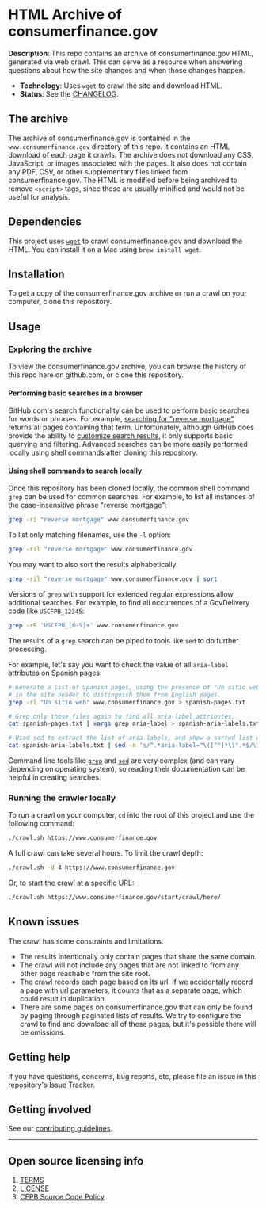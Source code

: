 # HTML Archive of consumerfinance.gov

**Description**:
This repo contains an archive of consumerfinance.gov HTML, generated via web crawl.
This can serve as a resource when answering questions about how the site changes and when those changes happen.

  - **Technology**: Uses `wget` to crawl the site and download HTML.
  - **Status**:  See the [CHANGELOG](CHANGELOG.md).

## The archive

The archive of consumerfinance.gov is contained in the `www.consumerfinance.gov` directory of this repo.
It contains an HTML download of each page it crawls.
The archive does not download any CSS, JavaScript, or images associated with the pages.
It also does not contain any PDF, CSV, or other supplementary files linked from consumerfinance.gov.
The HTML is modified before being archived to remove `<script>` tags, since these are usually minified and would not be useful for analysis.

## Dependencies

This project uses [`wget`](https://www.gnu.org/software/wget/) to crawl consumerfinance.gov and download the HTML.
You can install it on a Mac using `brew install wget`.

## Installation

To get a copy of the consumerfinance.gov archive or run a crawl on your computer, clone this repository.

## Usage

### Exploring the archive

To view the consumerfinance.gov archive, you can browse the history of this repo here on github.com, or clone this repository.

#### Performing basic searches in a browser

GitHub.com's search functionality can be used to perform basic searches for words or phrases.
For example,
[searching for "reverse  mortgage"](https://github.com/cfpb/crawl-cfgov/search?q=%22reverse+mortgage%22)
returns all pages containing that term.
Unfortunately, although GitHub does provide the ability to
[customize search results](https://docs.github.com/en/free-pro-team@latest/github/searching-for-information-on-github/searching-code),
it only supports basic querying and filtering.
Advanced searches can be more easily performed locally using shell commands after cloning this repository.

#### Using shell commands to search locally

Once this repository has been cloned locally, the common shell command `grep` can be used for common searches.
For example, to list all instances of the case-insensitive phrase "reverse mortgage":

```sh
grep -ri "reverse mortgage" www.consumerfinance.gov
```

To list only matching filenames, use the `-l` option:

```sh
grep -ril "reverse mortgage" www.consumerfinance.gov
```

You may want to also sort the results alphabetically:

```sh
grep -ril "reverse mortgage" www.consumerfinance.gov | sort
```

Versions of `grep` with support for extended regular expressions allow additional searches.
For example, to find all occurrences of a GovDelivery code like `USCFPB_12345`:

```sh
grep -rE 'USCFPB_[0-9]+' www.consumerfinance.gov
```

The results of a `grep` search can be piped to tools like `sed` to do further processing.

For example, let's say you want to check the value of all `aria-label` attributes on Spanish pages:

```sh
# Generate a list of Spanish pages, using the presence of "Un sitio web"
# in the site header to distinguish them from English pages.
grep -rl "Un sitio web" www.consumerfinance.gov > spanish-pages.txt

# Grep only those files again to find all aria-label attributes.
cat spanish-pages.txt | xargs grep aria-label > spanish-aria-labels.txt

# Used sed to extract the list of aria-labels, and show a sorted list of unique values.
cat spanish-aria-labels.txt | sed -n 's/^.*aria-label="\([^"]*\)".*$/\1/p' | sort | uniq
```

Command line tools like
[`grep`](https://linux.die.net/man/1/grep)
and
[`sed`](https://linux.die.net/man/1/sed)
are very complex (and can vary depending on operating system),
so reading their documentation can be helpful in creating searches.

### Running the crawler locally

To run a crawl on your computer, `cd` into the root of this project and use the following command:

```sh
./crawl.sh https://www.consumerfinance.gov
```

A full crawl can take several hours. To limit the crawl depth:

```sh
./crawl.sh -d 4 https://www.consumerfinance.gov
```

Or, to start the crawl at a specific URL:

```sh
./crawl.sh https://www.consumerfinance.gov/start/crawl/here/
```

## Known issues

The crawl has some constraints and limitations.
- The results intentionally only contain pages that share the same domain.
- The crawl will not include any pages that are not linked to from any other page reachable from the site root.
- The crawl records each page based on its url.
  If we accidentally record a page with url parameters, it counts that as a separate page, which could result in duplication.
- There are some pages on consumerfinance.gov that can only be found by paging through paginated lists of results.
  We try to configure the crawl to find and download all of these pages, but it's possible there will be omissions.

## Getting help

If you have questions, concerns, bug reports, etc, please file an issue in this repository's Issue Tracker.

## Getting involved

See our [contributing guidelines](CONTRIBUTING.md).


----

## Open source licensing info
1. [TERMS](TERMS.md)
2. [LICENSE](LICENSE)
3. [CFPB Source Code Policy](https://github.com/cfpb/source-code-policy/)
